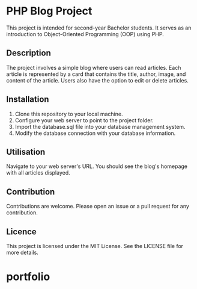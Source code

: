 # PHP Blog Project

This project is intended for second-year Bachelor students. It serves as an introduction to Object-Oriented Programming (OOP) using PHP.

## Description

The project involves a simple blog where users can read articles. Each article is represented by a card that contains the title, author, image, and content of the article. Users also have the option to edit or delete articles.

## Installation

1. Clone this repository to your local machine.
2. Configure your web server to point to the project folder.
3. Import the database.sql file into your database management system.
4. Modify the database connection with your database information.

## Utilisation

Navigate to your web server's URL. You should see the blog's homepage with all articles displayed.

## Contribution

Contributions are welcome. Please open an issue or a pull request for any contribution.

## Licence

This project is licensed under the MIT License. See the LICENSE file for more details.
# portfolio
